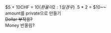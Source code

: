 $5 + 10CHF = $10(환율이 2:1일 경우)  
~~$5 * 2 = $10~~  
amount를 private으로 만들기  
~~Dollar 부작용?~~  
Money 반올림?
